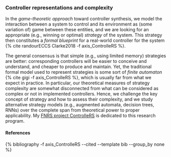 ### Controller representations and complexity

In the *game-theoretic approach* toward controller synthesis, we model the interaction between a system to control and its environment as (some variation of) game between these entities, and we are looking for an appropriate (e.g., winning or optimal) *strategy* of the system. This strategy then constitutes a *formal blueprint* for a real-world controller for the system {% cite randourECCS Clarke2018  -f axis_ControlleRS %}.

The general consensus is that simple (e.g., using limited memory) strategies are better: corresponding controllers will be easier to conceive and understand, and cheaper to produce and maintain. Yet, the traditional formal model used to represent strategies is some sort of *finite automaton* {% cite gigi -f axis_ControlleRS %}, which is usually far from what we expect in practice. In particular, our theoretical measures of strategy complexity are somewhat disconnected from what can be considered as complex or not in implemented controllers. Hence, we challenge the key concept of strategy and how to assess their complexity, and we study alternative strategy models (e.g., augmented automata, decision trees, RNNs) over the complete span from theoretical power to proper applicability. My [FNRS project ControlleRS](/projects/ControlleRS/) is dedicated to this research program.

#### References
<div class="publications">
{% bibliography -f axis_ControlleRS --cited --template bib --group_by none %}
</div>

